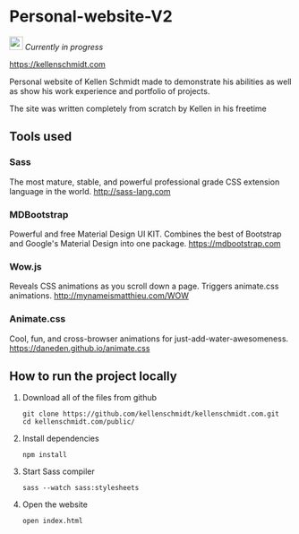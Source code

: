 # Personal-website-V2
<img src="https://varahund.files.wordpress.com/2016/06/varning.jpg" width=24/><i>  Currently in progress</i>

https://kellenschmidt.com

Personal website of Kellen Schmidt made to demonstrate his abilities as well as show his work experience and portfolio of projects.

The site was written completely from scratch by Kellen in his freetime

## Tools used
### Sass
The most mature, stable, and powerful professional grade CSS extension language in the world.
http://sass-lang.com

### MDBootstrap
Powerful and free Material Design UI KIT. Combines the best of Bootstrap and Google's Material Design into one package.
https://mdbootstrap.com

### Wow.js
Reveals CSS animations as you scroll down a page. Triggers animate.css animations.
http://mynameismatthieu.com/WOW

### Animate.css
Cool, fun, and cross-browser animations for just-add-water-awesomeness.
https://daneden.github.io/animate.css

## How to run the project locally
1. Download all of the files from github
    ```
    git clone https://github.com/kellenschmidt/kellenschmidt.com.git
    cd kellenschmidt.com/public/
    ```
2. Install dependencies
    ```
    npm install
    ```
3. Start Sass compiler
    ```
    sass --watch sass:stylesheets
    ```
4. Open the website
    ```
    open index.html
    ```

